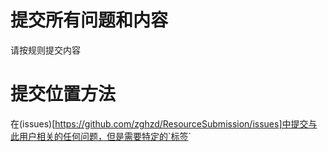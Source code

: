 # 提交所有问题和内容
请按规则提交内容  
# 提交位置方法
在(issues)[https://github.com/zghzd/ResourceSubmission/issues]中提交与此用户相关的任何问题，但是需要特定的`标签<sub></sub>`
